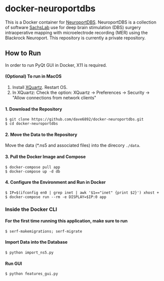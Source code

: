 # docker-neuroportdbs

This is a Docker container for [NeuroportDBS](https://github.com/SachsLab/NeuroportDBS). NeuroportDBS is a collection of software [SachsLab](https://github.com/SachsLab) use for deep brain stimulation (DBS) surgery intraoperative mapping with microelectrode recording (MER) using the Blackrock Neuroport. 
This repository is currently a private repository.

## How to Run

In order to run PyQt GUI in Docker, X11 is required. 

#### (Optional) To run in MacOS
1. Install [XQuartz](https://www.xquartz.org). Restart OS.
2. In XQuartz: Check the option: XQuartz -> Preferences -> Security -> "Allow connections from network clients"

#### 1. Download the Repository

    $ git clone https://github.com/dave6892/docker-neuroportdbs.git
    $ cd docker-neuroportdbs
    
#### 2. Move the Data to the Repository   
Move the data (\*.ns5 and associated files) into the direcory `./data`.

#### 3. Pull the Docker Image and Compose
    $ docker-compose pull app
    $ docker-compose up -d db
    
#### 4. Configure the Environment and Run in Docker
    $ IP=$(ifconfig en0 | grep inet | awk '$1=="inet" {print $2}') xhost +
    $ docker-compose run --rm -e DISPLAY=$IP:0 app


### Inside the Docker CLI
#### For the first time running this application, make sure to run
    $ serf-makemigrations; serf-migrate

#### Import Data into the Database
    $ python import_ns5.py
    
#### Run GUI
    $ python features_gui.py
